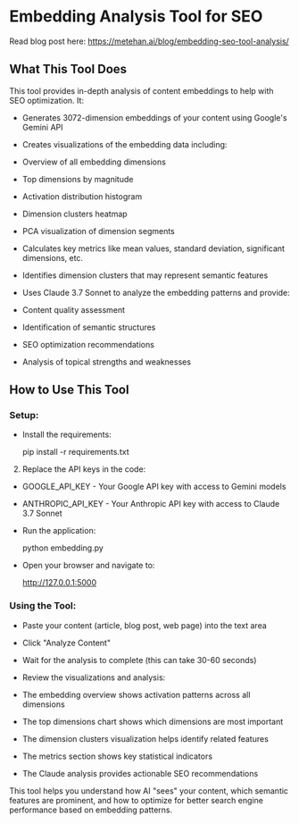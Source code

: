 
# Embedding Analysis Tool for SEO

Read blog post here: https://metehan.ai/blog/embedding-seo-tool-analysis/

## What This Tool Does

This tool provides in-depth analysis of content embeddings to help with SEO optimization. It:

-   Generates 3072-dimension embeddings of your content using Google's Gemini API

-   Creates visualizations of the embedding data including:

-   Overview of all embedding dimensions

-   Top dimensions by magnitude

-   Activation distribution histogram

-   Dimension clusters heatmap

-   PCA visualization of dimension segments

-   Calculates key metrics like mean values, standard deviation, significant dimensions, etc.

-   Identifies dimension clusters that may represent semantic features

-   Uses Claude 3.7 Sonnet to analyze the embedding patterns and provide:

-   Content quality assessment

-   Identification of semantic structures

-   SEO optimization recommendations

-   Analysis of topical strengths and weaknesses

## How to Use This Tool

### Setup:

-   Install the requirements:
    
    pip install -r requirements.txt
    

2. Replace the API keys in the code:

-   GOOGLE_API_KEY  - Your Google API key with access to Gemini models

-   ANTHROPIC_API_KEY - Your Anthropic API key with access to Claude 3.7 Sonnet

-   Run the application:
    
    python embedding.py
    

-   Open your browser and navigate to:
    
    http://127.0.0.1:5000
    

### Using the Tool:

-   Paste your content (article, blog post, web page) into the text area

-   Click "Analyze Content"

-   Wait for the analysis to complete (this can take 30-60 seconds)

-   Review the visualizations and analysis:

-   The embedding overview shows activation patterns across all dimensions

-   The top dimensions chart shows which dimensions are most important

-   The dimension clusters visualization helps identify related features

-   The metrics section shows key statistical indicators

-   The Claude analysis provides actionable SEO recommendations

This tool helps you understand how AI "sees" your content, which semantic features are prominent, and how to optimize for better search engine performance based on embedding patterns.
